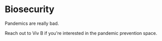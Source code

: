 # Biosecurity

Pandemics are really bad. 

Reach out to Viv B if you're interested in the pandemic prevention space. 


